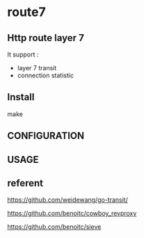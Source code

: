 # route7

## Http route layer 7 

It support : 
  * layer 7 transit 
  * connection statistic

## Install 

make 


## CONFIGURATION

## USAGE 



## referent

https://github.com/weidewang/go-transit/

https://github.com/benoitc/cowboy_revproxy

https://github.com/benoitc/sieve


